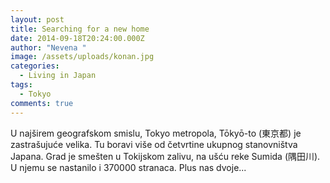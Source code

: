 ```yaml
---
layout: post
title: Searching for a new home
date: 2014-09-18T20:24:00.000Z
author: "Nevena "
image: /assets/uploads/konan.jpg
categories:
  - Living in Japan
tags:
  - Tokyo
comments: true
---
```

U najširem geografskom smislu, Tokyo metropola, Tōkyō-to (東京都) je zastrašujuće velika. Tu boravi više od četvrtine ukupnog stanovništva Japana. Grad je smešten u Tokijskom zalivu, na ušću reke Sumida (隅田川). U njemu se nastanilo i 370000 stranaca. Plus nas dvoje...
